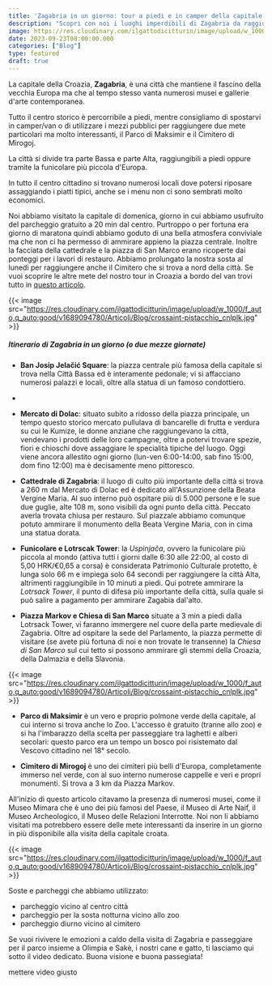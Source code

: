 ```yaml
---
title: 'Zagabria in un giorno: tour a piedi e in camper della capitale dela Croazia'
description: "Scopri con noi i luoghi imperdibili di Zagabria da raggiungere a piedi e in camper"
image: https://res.cloudinary.com/ilgattodicitturin/image/upload/w_1000/f_auto,q_auto:good/v1689874010/Articoli/Blog/torta-leonardo_xx95ou.jpg
date: 2023-09-23T08:00:00.000
categories: ["Blog"]
type: featured
draft: true
---
```


La capitale della Croazia, **Zagabria**, è una città che mantiene il fascino della vecchia Europa ma che al tempo stesso vanta numerosi musei e gallerie d'arte contemporanea.

Tutto il centro storico è percorribile a piedi, mentre consigliamo di spostarvi in camper/van o di utilizzare i mezzi pubblici per raggiungere due mete particolari ma molto interessanti, il Parco di Maksimir e il Cimitero di Mirogoj.

La città si divide tra parte Bassa e parte Alta, raggiungibili a piedi oppure tramite la funicolare più piccola d'Europa. 

In tutto il centro cittadino si trovano numerosi locali dove potersi riposare assaggiando i piatti tipici, anche se i menu non ci sono sembrati molto economici. 

Noi abbiamo visitato la capitale di domenica, giorno in cui abbiamo usufruito del parcheggio gratuito a 20 min dal centro. Purtroppo o per fortuna era giorno di maratona quindi abbiamo goduto di una bella atmosfera conviviale ma che non ci ha permesso di ammirare appieno la piazza centrale.
Inoltre la facciata della cattedrale e la piazza di San Marco erano ricoperte dai ponteggi per i lavori di restauro. 
Abbiamo prolungato la nostra sosta al lunedì per raggiungere anche il Cimitero che si trova a nord della città.
Se vuoi scoprire le altre mete del nostro tour in Croazia a bordo del van trovi tutto in [questo articolo](/blog/).


{{< image src="https://res.cloudinary.com/ilgattodicitturin/image/upload/w_1000/f_auto,q_auto:good/v1689094780/Articoli/Blog/crossaint-pistacchio_cnlplk.jpg" >}}

##### Itinerario di Zagabria in un giorno (o due mezze giornate)

- **Ban Josip Jelačić Square**: la piazza centrale più famosa della capitale si trova nella Città Bassa ed è interamente pedonale; vi si affacciano numerosi palazzi e locali, oltre alla statua di un famoso condottiero.  
- 
- **Mercato di Dolac**: situato subito a ridosso della piazza principale, un tempo questo storico mercato pullulava di bancarelle di frutta e verdura su cui le Kumize, le donne anziane che raggiungevano la città, vendevano i prodotti delle loro campagne, oltre a potervi trovare spezie, fiori e  chioschi dove assaggiare le specialità tipiche del luogo. Oggi viene ancora allestito ogni giorno (lun-ven 6:00-14:00, sab fino 15:00, dom fino 12:00) ma è decisamente meno pittoresco. 

- **Cattedrale di Zagabria**: il luogo di culto più importante della città si trova a 260 m dal Mercato di Dolac ed è dedicato all'Assunzione della Beata Vergine Maria. Al suo interno può ospitare più di 5.000 persone e le sue due guglie, alte 108 m, sono visibili da ogni punto della città. Peccato averla trovata chiusa per restauro. 
Sul piazzale abbiamo comunque potuto ammirare il monumento della Beata Vergine Maria, con in cima una statua dorata.

- **Funicolare e Lotrscak Tower**: la *Uspinjača*, ovvero la funicolare più piccola al mondo (attiva tutti i giorni dalle 6:30 alle 22:00, al costo di 5,00 HRK/€0,65 a corsa) è considerata Patrimonio Culturale protetto, è lunga solo 66 m e impiega solo 64 secondi per raggiungere la città Alta, altrimenti raggiungibile in 10 minuti a piedi. Qui potrete ammirare la *Lotrsack Tower*, il punto di difesa più importante della città, sulla quale si può salire a pagamento per ammirare Zagabia dal'alto.
  
- **Piazza Markov e Chiesa di San Marco** situate a 3 min a piedi dalla Lotrsack Tower, vi faranno immergere nel cuore della parte medievale di Zagabria. Oltre ad ospitare la sede del Parlamento, la piazza permette di visitare (se avete più fortuna di noi e non trovate le transenne) la *Chiesa di San Marco* sul cui tetto si possono ammirare gli stemmi della Croazia, della Dalmazia e della Slavonia.


{{< image src="https://res.cloudinary.com/ilgattodicitturin/image/upload/w_1000/f_auto,q_auto:good/v1689094780/Articoli/Blog/crossaint-pistacchio_cnlplk.jpg" >}}


- **Parco di Maksimir** è un vero e proprio polmone verde della capitale, al cui interno si trova anche lo Zoo. L'accesso è gratuito (tranne allo zoo) e si ha l'imbarazzo della scelta per passeggiare tra laghetti e alberi secolari: questo parco era un tempo un bosco poi risistemato dal Vescovo cittadino nel 18° secolo. 


- **Cimitero di Mirogoj** è uno dei cimiteri più belli d'Europa, completamente immerso nel verde, con al suo interno numerose cappelle e veri e propri monumenti. Si trova a 3 km da Piazza Markov. 

All'inizio di questo articolo citavamo la presenza di numerosi musei, come il Museo Mimara che è uno dei più famosi del Paese, il Museo di Arte Naif, il Museo Archeologico, il Museo delle Relazioni Interrotte. Noi non li abbiamo visitati ma potrebbero essere delle mete interessanti da inserire in un giorno in più disponibile alla visita della capitale croata. 


{{< image src="https://res.cloudinary.com/ilgattodicitturin/image/upload/w_1000/f_auto,q_auto:good/v1689094780/Articoli/Blog/crossaint-pistacchio_cnlplk.jpg" >}}

Soste e parcheggi che abbiamo utilizzato: 
- parcheggio vicino al centro città 
- parcheggio per la sosta notturna vicino allo zoo 
- parcheggio diurno vicino al cimitero 

Se vuoi rivivere le emozioni a caldo della visita di Zagabria e passeggiare per il parco insieme a Olimpia e Sakè, i nostri cane e gatto, ti lasciamo qui sotto il video dedicato. Buona visione e buona passegiata! 

<!-- {{< youtube RsTGZQ0ZxDI >}}  --> mettere video giusto  









